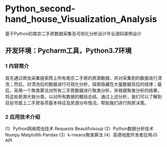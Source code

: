 # Python_second-hand_house_Visualization_Analysis
基于Python的南京二手房数据采集及可视化分析设计毕业源码案例设计
## 开发环境：Pycharm工具，Python3.7环境
### 1 内容简介
  首先通过爬虫采集链家网上所有南京二手房的房源数据，并对采集到的数据进行清洗；然后，对清洗后的数据进行可视化分析，探索隐藏在大量数据背后的规律；最后，采用一个聚类算法对所有二手房数据进行聚类分析，并根据聚类分析的结果，将这些房源大致分类，以对所有数据的概括总结。通过上述分析，我们可以了解到目前市面上二手房各项基本特征及房源分布情况，帮助我们进行购房决策。

### 2 应用技术介绍
(1）Python网络爬虫技术
  Requests
  Beautifulsoup
(2）Python数据分析技术
  Numpy
  Matplotlib
  Pandas
(3）k-means聚类算法
(4）高德地图开发者应用JS API
